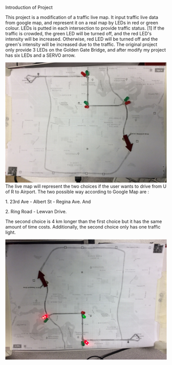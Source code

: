 Introduction of Project
<p>This project is a modification of a traffic live map. It input traffic live data from google map, and represent it on a real map by LEDs in red or green colour. LEDs is putted in each intersection to provide traffic status. [1] If the traffic is crowded, the green LED will be turned off, and the red LED's intensity will be increased. Otherwise, red LED will be turned off and the green's intensity will be increased due to the traffic. The original project only provide 3 LEDs on the Golden Gate Bridge, and after modify my project has six LEDs and a SERVO arrow. </p><p>
<img src="https://raw.githubusercontent.com/chen284y/CS207-201730/img/IMG_0548.JPG" />
The live map will represent the two choices if the user wants to drive from U of R to Airport. The two possible way according to Google Map are :</p><p>
1. 23rd Ave - Albert St - Regina Ave. And</p><p>
2. Ring Road - Lewvan Drive.</p><p>
The second choice is 4 km longer than the first choice but it has the same amount of time costs. Additionally, the second choice only has one traffic light.</p><p>
<img src="https://raw.githubusercontent.com/chen284y/CS207-201730/img/IMG_0549.JPG" /></p><p>
